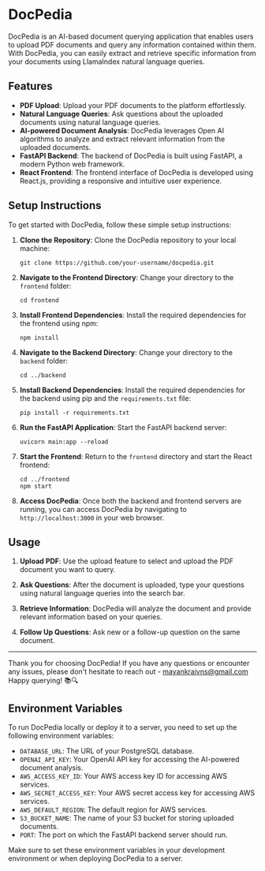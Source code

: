 # DocPedia

DocPedia is an AI-based document querying application that enables users to upload PDF documents and query any information contained within them. With DocPedia, you can easily extract and retrieve specific information from your documents using LlamaIndex natural language queries.

## Features

- **PDF Upload**: Upload your PDF documents to the platform effortlessly.
- **Natural Language Queries**: Ask questions about the uploaded documents using natural language queries.
- **AI-powered Document Analysis**: DocPedia leverages Open AI algorithms to analyze and extract relevant information from the uploaded documents.
- **FastAPI Backend**: The backend of DocPedia is built using FastAPI, a modern Python web framework.
- **React Frontend**: The frontend interface of DocPedia is developed using React.js, providing a responsive and intuitive user experience.

## Setup Instructions

To get started with DocPedia, follow these simple setup instructions:

1. **Clone the Repository**: Clone the DocPedia repository to your local machine:

    ```
    git clone https://github.com/your-username/docpedia.git
    ```

2. **Navigate to the Frontend Directory**: Change your directory to the `frontend` folder:

    ```
    cd frontend
    ```

3. **Install Frontend Dependencies**: Install the required dependencies for the frontend using npm:

    ```
    npm install
    ```

4. **Navigate to the Backend Directory**: Change your directory to the `backend` folder:

    ```
    cd ../backend
    ```

5. **Install Backend Dependencies**: Install the required dependencies for the backend using pip and the `requirements.txt` file:

    ```
    pip install -r requirements.txt
    ```

6. **Run the FastAPI Application**: Start the FastAPI backend server:

    ```
    uvicorn main:app --reload
    ```

7. **Start the Frontend**: Return to the `frontend` directory and start the React frontend:

    ```
    cd ../frontend
    npm start
    ```

8. **Access DocPedia**: Once both the backend and frontend servers are running, you can access DocPedia by navigating to `http://localhost:3000` in your web browser.

## Usage

1. **Upload PDF**: Use the upload feature to select and upload the PDF document you want to query.

2. **Ask Questions**: After the document is uploaded, type your questions using natural language queries into the search bar.

3. **Retrieve Information**: DocPedia will analyze the document and provide relevant information based on your queries.

4. **Follow Up Questions**: Ask new or a follow-up question on the same document.

---

Thank you for choosing DocPedia! If you have any questions or encounter any issues, please don't hesitate to reach out - mayankraivns@gmail.com Happy querying! 📚🔍

## Environment Variables

To run DocPedia locally or deploy it to a server, you need to set up the following environment variables:

- `DATABASE_URL`: The URL of your PostgreSQL database.
- `OPENAI_API_KEY`: Your OpenAI API key for accessing the AI-powered document analysis.
- `AWS_ACCESS_KEY_ID`: Your AWS access key ID for accessing AWS services.
- `AWS_SECRET_ACCESS_KEY`: Your AWS secret access key for accessing AWS services.
- `AWS_DEFAULT_REGION`: The default region for AWS services.
- `S3_BUCKET_NAME`: The name of your S3 bucket for storing uploaded documents.
- `PORT`: The port on which the FastAPI backend server should run.

Make sure to set these environment variables in your development environment or when deploying DocPedia to a server.
